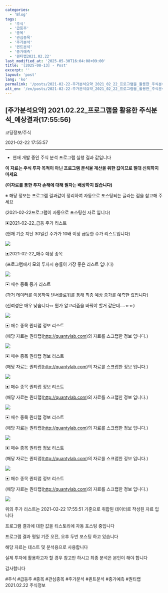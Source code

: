 ```yaml
---
categories:
  - 'Blog'
tags:
  - '주식'
  - '급등주'
  - '종목'
  - '관심종목'
  - '주가분석'
  - '퀸트분석'
  - '종가예측'
  - '퀀티랩2021.02.22'
last_modified_at: '2025-05-30T16:04:08+09:00'
title: '[2025-08-13] - Post'
excerpt: ''
layout: 'post'
lang: 'ko'
permalink: '/posts/2021-02-22-주가분석요약_2021_02_22_프로그램을_활용한_주식분석_예상결과_17_55_56/'
alt_en: '/en/posts/2021-02-22-주가분석요약_2021_02_22_프로그램을_활용한_주식분석_예상결과_17_55_56/'
---
```


## [주가분석요약] 2021.02.22_프로그램을 활용한 주식분석_예상결과(17:55:56)

코딩정보/주식

2021-02-22 17:55:57

* * *

* 현재 개발 중인 주식 분석 프로그램 실행 결과 값입니다

**이 자료는 주식 투자 목적이 아닌 프로그램 분석율 계산을 위한 값이므로 절대 신뢰하지 마세요**

**(이자료를 통한 투자 손해에 대해 필자는 배상하지 않습니다)**

※ 해당 정보는 프로그램 결과값이 정리하여 자동으로 포스팅되는 글라는 점을 참고해 주세요

(2021-02-22프로그램이 자동으로 포스팅한 자료 입니다)

▣2021-02-22_급등 주가 리스트

(현재 기준 지난 30일간 주가가 10배 이상 급등한 주가 리스트입니다)

![](/assets/images/주가분석요약_2021_02_22_프로그램을_활용한_주식분석_예상결과_17_55_56/skyloket_list.png)

▣2021-02-22_매수 예상 종목

(프로그램에서 모의 투자시 승률이 가장 좋은 리스트 입니다)

![](/assets/images/주가분석요약_2021_02_22_프로그램을_활용한_주식분석_예상결과_17_55_56/buy_list.png)

▣ 매수 종목 종가 리스트

(과거 데이터를 이용하여 텐서플로워를 통해 최종 예상 종가를 예측한 값입니다)

(신뢰성은 매우 낮습니다ㅠ 뭔가 알고리즘을 바꿔야 할거 같은데....ㅠㅠ)

![](/assets/images/주가분석요약_2021_02_22_프로그램을_활용한_주식분석_예상결과_17_55_56/stockclose_list.png)

▣ 매수 종목 퀀티랩 정보 리스트

(해당 자료는 퀀티랩(http://quantylab.com)의 자료를 스크랩한 정보 입니다.)

![](/assets/images/주가분석요약_2021_02_22_프로그램을_활용한_주식분석_예상결과_17_55_56/078860.png)

▣ 매수 종목 퀀티랩 정보 리스트

(해당 자료는 퀀티랩(http://quantylab.com)의 자료를 스크랩한 정보 입니다.)

![](/assets/images/주가분석요약_2021_02_22_프로그램을_활용한_주식분석_예상결과_17_55_56/078650.png)

▣ 매수 종목 퀀티랩 정보 리스트

(해당 자료는 퀀티랩(http://quantylab.com)의 자료를 스크랩한 정보 입니다.)

![](/assets/images/주가분석요약_2021_02_22_프로그램을_활용한_주식분석_예상결과_17_55_56/003960.png)

▣ 매수 종목 퀀티랩 정보 리스트

(해당 자료는 퀀티랩(http://quantylab.com)의 자료를 스크랩한 정보 입니다.)

![](/assets/images/주가분석요약_2021_02_22_프로그램을_활용한_주식분석_예상결과_17_55_56/007280.png)

▣ 매수 종목 퀀티랩 정보 리스트

(해당 자료는 퀀티랩(http://quantylab.com)의 자료를 스크랩한 정보 입니다.)

![](/assets/images/주가분석요약_2021_02_22_프로그램을_활용한_주식분석_예상결과_17_55_56/131180.png)

▣ 매수 종목 퀀티랩 정보 리스트

(해당 자료는 퀀티랩(http://quantylab.com)의 자료를 스크랩한 정보 입니다.)

![](/assets/images/주가분석요약_2021_02_22_프로그램을_활용한_주식분석_예상결과_17_55_56/073540.png)

위의 주가 리스트는 2021-02-22 17:55:51 기준으로 취합된 데이터로 작성된 자료 입니다

프로그램 결과에 대한 값을 티스토리에 자동 포스팅 중입니다

프로그램 결과 평일 기준 오전, 오후 두번 포스팅 하고 있습니다

해당 자료는 테스트 및 분석용으로 사용합니다

실제 투자에 활용하고자 할 경우 참고만 하시고 최종 분석은 본인이 해야 합니다

감사합니다

  

#주식 #급등주 #종목 #관심종목 #주가분석 #퀸트분석 #종가예측 #퀀티랩2021.02.22 주식정보

